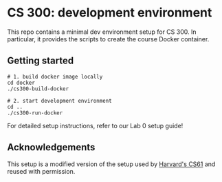 # CS 300: development environment

This repo contains a minimal dev environment setup for CS 300. In
particular, it provides the scripts to create the course Docker
container.

## Getting started

```
# 1. build docker image locally
cd docker
./cs300-build-docker

# 2. start development environment
cd ..
./cs300-run-docker
```

For detailed setup instructions, refer to our Lab 0 setup guide!

## Acknowledgements

This setup is a modified version of the setup used by
[Harvard's CS61](https://cs61.seas.harvard.edu/site/2021/) and reused
with permission.
